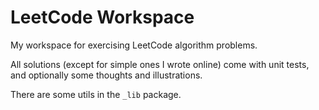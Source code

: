 # LeetCode Workspace

My workspace for exercising LeetCode algorithm problems.

All solutions (except for simple ones I wrote online) come with unit tests, and optionally some thoughts and illustrations.

There are some utils in the `_lib` package.
